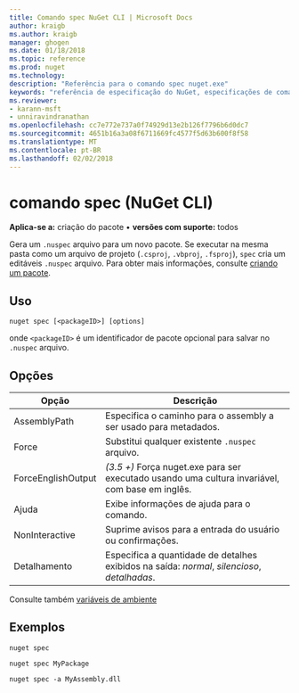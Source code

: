 ```yaml
---
title: Comando spec NuGet CLI | Microsoft Docs
author: kraigb
ms.author: kraigb
manager: ghogen
ms.date: 01/18/2018
ms.topic: reference
ms.prod: nuget
ms.technology: 
description: "Referência para o comando spec nuget.exe"
keywords: "referência de especificação do NuGet, especificações de comando"
ms.reviewer:
- karann-msft
- unniravindranathan
ms.openlocfilehash: cc7e772e737a0f74929d13e2b126f7796b6d0dc7
ms.sourcegitcommit: 4651b16a3a08f6711669fc4577f5d63b600f8f58
ms.translationtype: MT
ms.contentlocale: pt-BR
ms.lasthandoff: 02/02/2018
---
```

# <a name="spec-command-nuget-cli"></a>comando spec (NuGet CLI)

**Aplica-se a:** criação do pacote &bullet; **versões com suporte:** todos

Gera um `.nuspec` arquivo para um novo pacote. Se executar na mesma pasta como um arquivo de projeto (`.csproj`, `.vbproj`, `.fsproj`), `spec` cria um editáveis `.nuspec` arquivo. Para obter mais informações, consulte [criando um pacote](../create-packages/creating-a-package.md).

## <a name="usage"></a>Uso

```cli
nuget spec [<packageID>] [options]
```

onde `<packageID>` é um identificador de pacote opcional para salvar no `.nuspec` arquivo.

## <a name="options"></a>Opções

| Opção | Descrição |
| --- | --- |
| AssemblyPath | Especifica o caminho para o assembly a ser usado para metadados. |
| Force | Substitui qualquer existente `.nuspec` arquivo. |
| ForceEnglishOutput | *(3.5 +)*  Força nuget.exe para ser executado usando uma cultura invariável, com base em inglês. |
| Ajuda | Exibe informações de ajuda para o comando. |
| NonInteractive | Suprime avisos para a entrada do usuário ou confirmações. |
| Detalhamento | Especifica a quantidade de detalhes exibidos na saída: *normal*, *silencioso*, *detalhadas*. |

Consulte também [variáveis de ambiente](cli-ref-environment-variables.md)

## <a name="examples"></a>Exemplos

```cli
nuget spec

nuget spec MyPackage

nuget spec -a MyAssembly.dll
```
